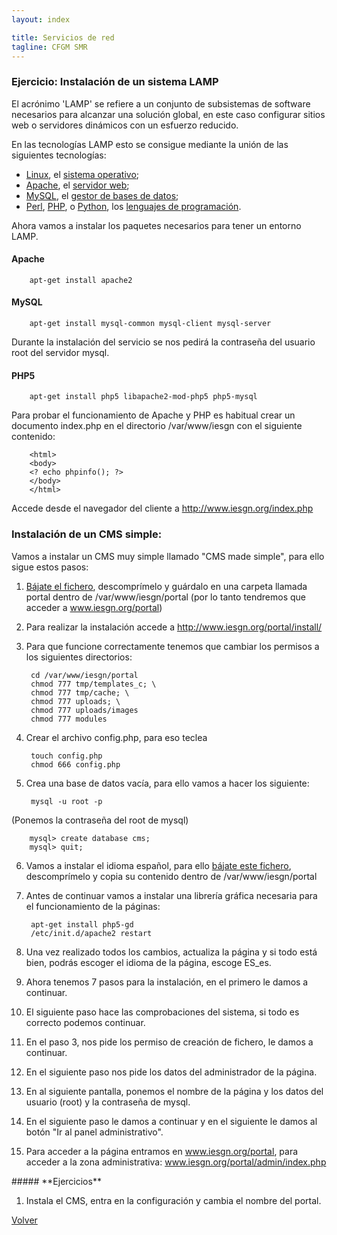 ```yaml
---
layout: index

title: Servicios de red 
tagline: CFGM SMR
---
```

### Ejercicio: Instalación de un sistema LAMP

El acrónimo 'LAMP' se refiere a un conjunto de subsistemas de software necesarios para alcanzar una solución global, en este caso configurar sitios web o servidores dinámicos con un esfuerzo reducido.

En las tecnologías LAMP esto se consigue mediante la unión de las siguientes tecnologías:

* [Linux](http://es.wikipedia.org/wiki/Linux), el [sistema operativo](http://es.wikipedia.org/wiki/Sistema_operativo);
* [Apache](http://es.wikipedia.org/wiki/Servidor_HTTP_Apache), el [servidor web](http://es.wikipedia.org/wiki/Servidor_web);
* [MySQL](http://es.wikipedia.org/wiki/MySQL), el [gestor de bases de datos](http://es.wikipedia.org/wiki/Gestor_de_bases_de_datos);
* [Perl](http://es.wikipedia.org/wiki/Perl), [PHP](http://es.wikipedia.org/wiki/PHP), o [Python](http://es.wikipedia.org/wiki/Lenguaje_de_programaci%C3%B3n_Python), los [lenguajes de programación](http://es.wikipedia.org/wiki/Lenguajes_de_programaci%C3%B3n).


Ahora vamos a instalar los paquetes necesarios para tener un entorno LAMP.

#### Apache

        apt-get install apache2

#### MySQL

        apt-get install mysql-common mysql-client mysql-server

Durante la instalación del servicio se nos pedirá la contraseña del usuario root del servidor mysql.

#### PHP5

        apt-get install php5 libapache2-mod-php5 php5-mysql

Para probar el funcionamiento de Apache y PHP es habitual crear un documento index.php en el directorio /var/www/iesgn con el siguiente contenido:

        <html>
        <body>
        <? echo phpinfo(); ?>
        </body>
        </html>

Accede desde el navegador del cliente a http://www.iesgn.org/index.php

### Instalación de un CMS simple:

Vamos a instalar un CMS muy simple llamado "CMS made simple", para ello sigue estos pasos:

1) [Bájate el fichero](http://informatica.gonzalonazareno.org/plataforma/file.php/31/cmsmadesimple-1.9.2-base.tar.gz), descomprímelo y guárdalo en una carpeta llamada portal dentro de /var/www/iesgn/portal (por lo tanto tendremos que acceder a www.iesgn.org/portal)

2) Para realizar la instalación accede a http://www.iesgn.org/portal/install/

3) Para que funcione correctamente tenemos que cambiar los permisos a los siguientes directorios:

        cd /var/www/iesgn/portal
        chmod 777 tmp/templates_c; \
        chmod 777 tmp/cache; \
        chmod 777 uploads; \
        chmod 777 uploads/images
        chmod 777 modules

4) Crear el archivo config.php, para eso teclea

        touch config.php
        chmod 666 config.php

5) Crea una base de datos vacía, para ello vamos a hacer los siguiente:

        mysql -u root -p 

(Ponemos la contraseña del root de mysql)

        mysql> create database cms;
        mysql> quit;

6) Vamos a instalar el idioma español, para ello [bájate este fichero](http://informatica.gonzalonazareno.org/plataforma/file.php/31/cmsmadesimple-1.9.2-langpack-es_ES.tar.gz), descomprímelo y copia su contenido dentro de /var/www/iesgn/portal

7) Antes de continuar vamos a instalar una librería gráfica necesaria para el funcionamiento de la páginas:

        apt-get install php5-gd
        /etc/init.d/apache2 restart

8) Una vez realizado todos los cambios, actualiza la página y si todo está bien, podrás escoger el idioma de la página, escoge ES_es.

9) Ahora tenemos 7 pasos para la instalación, en el primero le damos a continuar.

10) El siguiente paso hace las comprobaciones del sistema, si todo es correcto podemos continuar.

11) En el paso 3, nos pide los permiso de creación de fichero, le damos a continuar.

12) En el siguiente paso nos pide los datos del administrador de la página.

13) En al siguiente pantalla, ponemos el nombre de la página y los datos del usuario (root) y la contraseña de mysql.

14) En el siguiente paso le damos a continuar y en el siguiente le damos al botón "Ir al panel administrativo".

15) Para acceder a la página entramos en www.iesgn.org/portal, para acceder a la zona administrativa: www.iesgn.org/portal/admin/index.php

<div class='ejercicios' markdown='1'>
##### **Ejercicios**

1. Instala el CMS, entra en la configuración y cambia el nombre del portal.

</div>

[Volver](index)
